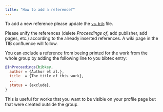 ```yaml
---
title: "How to add a reference?"
---
```


To add a new reference please update the [`va.bib`](https://github.com/TIBHannover/va-bib/blob/main/_bibliography/va.bib) file.

Please unify the references (delete _Proceedings of_, add publisher, add pages, etc.) according to the already inserted references. A wiki page in the TIB confluence will follow.

You can exclude a reference from beeing printed for the work from the whole group by adding the following line to you bibtex entry:

```bibtex
@InProceedings{bibkey,
  author = {Author et al.},
  title  = {The title of this work},
  ...
  status = {exclude},
}
```

This is useful for works that you want to be visible on your profile page but that were created outside the group.
